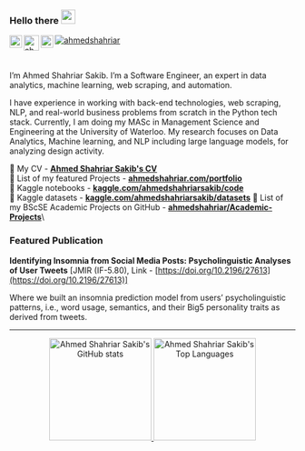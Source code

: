 <!-- <img src="https://media0.giphy.com/media/Nx0rz3jtxtEre/giphy.gif?cid=ecf05e475z0s30l4crjq7nvpzygw53ri44glm5qsrm37b0vs&rid=giphy.gif&ct=g"> -->

### Hello there <img src="https://media.giphy.com/media/hvRJCLFzcasrR4ia7z/giphy.gif" width="25">
<a href="https://www.linkedin.com/in/ahmedshahriar/">
  <img align="left" alt="Ahmed Shahriar Sakib's LinkedIn" width="22px" src="https://upload.wikimedia.org/wikipedia/commons/8/81/LinkedIn_icon.svg" />
</a>
<a href="https://twitter.com/ahmed__shahriar">
  <img align="left" alt="ahmed__shahriar | Twitter" width="27px" src="https://upload.wikimedia.org/wikipedia/commons/6/6f/Logo_of_Twitter.svg" />
</a>
<a href="https://www.kaggle.com/ahmedshahriarsakib">
  <img align="left" alt="Ahmed Shahriar Sakib's Kaggle Profile" width="22px" src="https://www.kaggle.com/static/images/favicon.ico" />
</a>


<a href="https://github.com/ahmedshahriar" target="_blank"><p align="left"> <img src="https://komarev.com/ghpvc/?username=ahmedshahriar&label=Profile%20views&color=129e00" alt="ahmedshahriar" /> </p><a/> 

<br/>

I’m Ahmed Shahriar Sakib. I’m a Software Engineer, an expert in data analytics, machine learning, web scraping, and automation.
  
I have experience in working with back-end technologies, web scraping, NLP, and real-world business problems from scratch in the Python tech stack. Currently, I am doing my MASc in Management Science and Engineering at the University of Waterloo. My research focuses on Data Analytics, Machine learning, and NLP including large language models, for analyzing design activity.

🔵 My CV - **[Ahmed Shahriar Sakib's CV](https://ahmedshahriar.com/assets/files/ahmed_shahriar_sakib_cv.pdf)**\
🔵 List of my featured Projects - **[ahmedshahriar.com/portfolio](https://ahmedshahriar.com/portfolio)**\
🔵 Kaggle notebooks - **[kaggle.com/ahmedshahriarsakib/code](https://www.kaggle.com/ahmedshahriarsakib/code)**\
🔵 Kaggle datasets - **[kaggle.com/ahmedshahriarsakib/datasets](https://www.kaggle.com/ahmedshahriarsakib/datasets)**
🔵 List of my BScSE Academic Projects on GitHub - **[ahmedshahriar/Academic-Projects](https://github.com/ahmedshahriar/Academic-Projects)**\
  
### Featured Publication

**Identifying Insomnia from Social Media Posts: Psycholinguistic Analyses of User Tweets** [JMIR (IF-5.80), Link - [https://doi.org/10.2196/27613](https://doi.org/10.2196/27613)]
  
Where we built an insomnia prediction model from users’ psycholinguistic patterns, i.e., word usage, semantics, and their Big5 personality traits as derived from tweets.

---

<!-- ### Kaggle Rank

<div align="center">
  <a href="https://www.kaggle.com/ahmedshahriarsakib"><img src="https://road-to-kaggle-grandmaster.vercel.app/api/simple/ahmedshahriarsakib" /></a>
</div>
 <br> 
<p align="center">
  <img src="https://road-to-kaggle-grandmaster.vercel.app/api/badges/ahmedshahriarsakib/dataset" />
  <img src="https://road-to-kaggle-grandmaster.vercel.app/api/badges/ahmedshahriarsakib/notebook" />
  <img src="https://road-to-kaggle-grandmaster.vercel.app/api/badges/ahmedshahriarsakib/discussion" />
</p>  
  
--- -->
  
<div align="center">
  <a href="https://github.com/ahmedshahriar">
  <img height="180em" src="https://github-readme-stats.vercel.app/api?username=ahmedshahriar&show_icons=true&theme=dark&include_all_commits=true&count_private=true" alt="Ahmed Shahriar Sakib's GitHub stats"/>
  <img height="180em" src="https://github-readme-stats.vercel.app/api/top-langs/?username=ahmedshahriar&layout=compact&langs_count=7&theme=dark" alt="Ahmed Shahriar Sakib's Top Languages"/>
    
<!--   <img height="295em"  src="https://activity-graph-ahmedshahriar.herokuapp.com/graph?username=ahmedshahriar&theme=xcode" alt="Ahmed Shahriar Sakib's GitHub Activity"/> -->
    
  </a>
</div>
